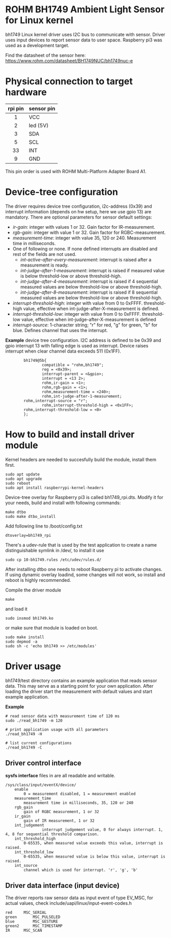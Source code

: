 # ROHM BH1749 Ambient Light Sensor for Linux kernel #

bh1749 Linux kernel driver uses I2C bus to communicate with sensor. Driver uses input devices to report sensor data to user space.
Raspberry pi3 was used as a development target.

Find the datasheet of the sensor here: https://www.rohm.com/datasheet/BH1749NUC/bh1749nuc-e

# Physical connection to target hardware

|rpi pin | sensor pin |
|:------:|------------|
|   1    | VCC        |
|   2    | led (5V)   |
|   3    | SDA        |
|   5    | SCL        |
|   33   | INT        |
|   9    | GND        |

This pin order is used with ROHM Multi-Platform Adapter Board A1.

# Device-tree configuration #

The driver requires device tree configuration, i2c-address (0x39) and interrupt information (depends on hw setup, here we use gpio 13) are mandatory. There are optional parameters for sensor default settings:

- *ir-gain*: integer with values 1 or 32. Gain factor for IR-measurement.
- *rgb-gain*: integer with value 1 or 32. Gain factor for RGBC-measurement.
- *measurement-time*: integer with value 35, 120 or 240. Measurement time in milliseconds.
- One of following or none. If none defined interrupts are disabled and rest of the fields are not used.
  - *int-active-after-every-measurement*: interrupt is raised after a measurement is ready.
  - *int-judge-after-1-measurement*: interrupt is raised if measured value is below threshold-low or above threshold-high.
  - *int-judge-after-4-measurement*: interrupt is raised if 4 sequential measured values are below threshold-low or above threshold-high.
  - *int-judge-after-8-measurement*: interrupt is raised if 8 sequential measured values are below threshold-low or above threshold-high.
- *interrupt-threshold-high*: integer with value from 0 to 0xFFFF. threshold-high value, effective when int-judge-after-X-measurement is defined.
- *interrupt-threshold-low*: integer with value from 0  to 0xFFFF. threshold-low value, effective when int-judge-after-X-measurement is defined
- *interrupt-source*: 1-character string; "r" for red, "g" for green, "b" for blue. Defines channel that uses the interrupt.

**Example** device tree configuration. I2C address is defined to be 0x39 and gpio interrupt 13 with falling edge is used as interrupt. Device raises interrupt when clear channel data exceeds 511 (0x1FF).
```
        bh1749@5b{
                compatible = "rohm,bh1749";
                reg = <0x39>;
                interrupt-parent = <&gpio>;
                interrupt = <13 2>;
                rohm,ir-gain = <1>;
                rohm,rgb-gain = <1>;
                rohm,measurement-time = <240>;
                rohm,int-judge-after-1-measurement;
		rohm,interrupt-source = "r";
                rohm,interrupt-threshold-high = <0x1FF>;
		rohm,interrupt-threshold-low = <0>
        };

```

# How to build and install driver module #

Kernel headers are needed to succesfully build the module, install them first.
```
sudo apt update
sudo apt upgrade
sudo reboot
sudo apt install raspberrypi-kernel-headers
```

Device-tree overlay for Raspberry pi3 is called bh1749_rpi.dts. Modify it for your needs, build and install with following commands:
```
make dtbo
sudo make dtbo_install
```
Add following line to /boot/config.txt
```
dtoverlay=bh1749_rpi
```
There's a udev-rule that is used by the test application to create a name
distinguishable symlink in /dev/, to install it use
```
sudo cp 10-bh1749.rules /etc/udev/rules.d/
```
After installing dtbo one needs to reboot Raspberry pi to activate changes. If using dynamic overlay loadind, some changes will not work, so install and reboot is highly recommended.

Compile the driver module
```
make
```
and load it
```
sudo insmod bh1749.ko
```
or make sure that module is loaded on boot.

```
sudo make install
sudo depmod -a
sudo sh -c 'echo bh1749 >> /etc/modules'
```

# Driver usage #

bh1749/test directory contains an example application that reads sensor data.
This may serve as a starting point for your own application. After loading the
driver start the measurement with default values and start example application.

**Example**
```
# read sensor data with measurement time of 120 ms
sudo ./read_bh1749 -m 120

# print application usage with all parameters
./read_bh1749 -H

# list current configurations
./read_bh1749 -C
```

## Driver control interface ##

**sysfs interface**
files in are all readable and writable.
```
/sys/class/input/eventX/device/
	enable
		0 = measurement disabled, 1 = measurement enabled
	measurement_time
		measurement time in milliseconds, 35, 120 or 240
	rgb_gain
		gain of RGBC measurement, 1 or 32
	ir_gain
		gain of IR measurement, 1 or 32
	int_judgement
                interrupt judgement value, 0 for always interrupt. 1, 4, 8 for sequential threshold comparison.
	int_threshold_high
		0-65535, when measured value exceeds this value, interrupt is raised.
	int_threshold_low
		0-65535, when measured value is below this value, interrupt is raised.
	int_source
		channel which is used for interrupt. 'r', 'g', 'b'
```

## Driver data interface (input device) ##

The driver reports raw sensor data as input event of type EV_MSC,
for actual values, check include/uapi/linux/input-event-codes.h

```
red		MSC_SERIAL
green		MSC_PULSELED
blue		MSC_GESTURE
green2		MSC_TIMESTAMP
IR		MSC_SCAN
```
